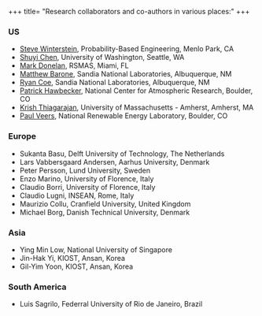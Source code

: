 +++
title= "Research collaborators and co-authors in various places:"
+++

### US
- [Steve Winterstein](https://sites.google.com/site/stevewinterstein/), Probability-Based Engineering, Menlo Park, CA
- [Shuyi Chen](https://orca.atmos.washington.edu/), University of Washington, Seattle, WA
- [Mark Donelan](https://scholar.google.com/citations?user=SQo1AQEAAAAJ&hl=en), RSMAS, Miami, FL
- [Matthew Barone](https://www.linkedin.com/in/matt-barone-5b70035/), Sandia National Laboratories, Albuquerque, NM
- [Ryan Coe](https://energy.sandia.gov/staff-directory/ryan-coe/), Sandia National Laboratories, Albuquerque, NM
- [Patrick Hawbecker](https://patrickhawbecker.com/), National Center for Atmospheric Research, Boulder, CO
- [Krish Thiagarajan](https://mie.umass.edu/faculty/krish-thiagarajan-sharman), University of Massachusetts - Amherst, Amherst, MA
- [Paul Veers](https://www.nrel.gov/research/paul-veers.html), National Renewable Energy Laboratory, Boulder, CO

### Europe
- Sukanta Basu, Delft University of Technology, The Netherlands
- Lars Vabbersgaard Andersen, Aarhus University, Denmark
- Peter Persson, Lund University, Sweden
- Enzo Marino, University of Florence, Italy
- Claudio Borri, University of Florence, Italy
- Claudio Lugni, INSEAN, Rome, Italy
- Maurizio Collu, Cranfield University, United Kingdom
- Michael Borg, Danish Technical University, Denmark

### Asia
- Ying Min Low, National University of Singapore
- Jin-Hak Yi, KIOST, Ansan, Korea
- Gil-Yim Yoon, KIOST, Ansan, Korea

### South America
- Luis Sagrilo, Federral University of Rio de Janeiro, Brazil